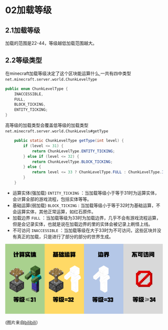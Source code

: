 # 02加载等级

## 2.1加载等级

加载的范围是22-44，等级越低加载范围越大。

## 2.2等级类型

在minecraft加载等级决定了这个区块能运算什么,一共有四中类型 `net.minecraft.server.world.ChunkLevelType`

```java
public enum ChunkLevelType {
    INACCESSIBLE,
    FULL,
    BLOCK_TICKING,
    ENTITY_TICKING;
}
```

高等级的加载类型会覆盖低等级的加载类型 `net.minecraft.server.world.ChunkLevels#getType`

```java
    public static ChunkLevelType getType(int level) {
        if (level <= 31) {
            return ChunkLevelType.ENTITY_TICKING;
        } else if (level <= 32) {
            return ChunkLevelType.BLOCK_TICKING;
        } else {
            return level <= 33 ? ChunkLevelType.FULL : ChunkLevelType.INACCESSIBLE;
        }
    }
```

* 运算实体(强加载) `ENTITY_TICKING` ：当加载等级小于等于31时为运算实体，会计算全部的游戏流程，包括实体等等。
* 基础运算(弱加载) `BLOCK_TICKING` : 当加载等级小于等于32时为基础运算，不会运算实体，其他正常运算，如红石原件。
* 加载边界 `FULL` ：当加载等级为33时为加载边界，几乎不会有游戏流程运算，但是会记录实体，也就是说在加载边界的里的实体会被记录上刷怪上线。
* 不可访问 `INACCESSIBLE` ：当加载等级在大于33时为不可访问，这些区块并没有真正的加载，只是进行了部分的部分的世界生成。

![图片](./img/chunklevel.png)

(图片来自[bilibili](https://www.bilibili.com/opus/700887183340339268)）
